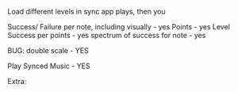 Load different levels in sync
app plays, then you



Success/ Failure per note, including visually - yes
Points - yes
Level Success per points - yes
spectrum of success for note - yes


BUG: double scale - YES


Play Synced Music - YES





Extra:
	
